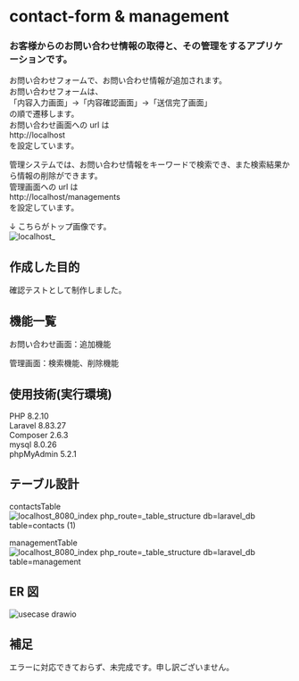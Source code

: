 # contact-form & management

### お客様からのお問い合わせ情報の取得と、その管理をするアプリケーションです。

お問い合わせフォームで、お問い合わせ情報が追加されます。  
お問い合わせフォームは、  
「内容入力画面」→「内容確認画面」→「送信完了画面」  
の順で遷移します。  
お問い合わせ画面への url は  
http://localhost  
を設定しています。

管理システムでは、お問い合わせ情報をキーワードで検索でき、また検索結果から情報の削除ができます。  
管理画面への url は  
http://localhost/managements  
を設定しています。

↓ こちらがトップ画像です。  
![localhost_](https://github.com/ibukina/2023_nakamura_advance/assets/142294463/1eb7e9d1-54d6-429c-b709-81e9bd4cdcbe)

## 作成した目的

確認テストとして制作しました。

## 機能一覧

お問い合わせ画面：追加機能

管理画面：検索機能、削除機能

## 使用技術(実行環境)

PHP 8.2.10  
Laravel 8.83.27  
Composer 2.6.3  
mysql 8.0.26  
phpMyAdmin 5.2.1

## テーブル設計

contactsTable  
![localhost_8080_index php_route=_table_structure db=laravel_db table=contacts (1)](https://github.com/ibukina/2023_nakamura_advance-test/assets/142294463/c1e7b893-ab83-4ce6-99e6-727a67cea5fb)

managementTable  
![localhost_8080_index php_route=_table_structure db=laravel_db table=management](https://github.com/ibukina/2023_nakamura_advance-test/assets/142294463/113bf31c-faa1-47e9-9477-ba9a27b9f56b)

## ER 図

![usecase drawio](https://github.com/ibukina/2023_nakamura_advance-test/assets/142294463/4f526433-9f43-4145-9398-68e5285cf73e)

## 補足

エラーに対応できておらず、未完成です。申し訳ございません。
